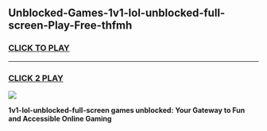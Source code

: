 
## Unblocked-Games-1v1-lol-unblocked-full-screen-Play-Free-thfmh
<h3>
<a href="https://premium76.site?title=1v1-lol-unblocked-full-screen&ref=12A">CLICK TO PLAY</a></h3>
<hr>

<h3>
<a href="https://premium76.site?title=1v1-lol-unblocked-full-screen&ref=12A">CLICK 2 PLAY</a>
  
</h3>

<a href="https://premium76.site?title=1v1-lol-unblocked-full-screen&ref=12A"><img src="https://clearcache.store/games.png"></a>


**1v1-lol-unblocked-full-screen games unblocked: Your Gateway to Fun and Accessible Online Gaming**
